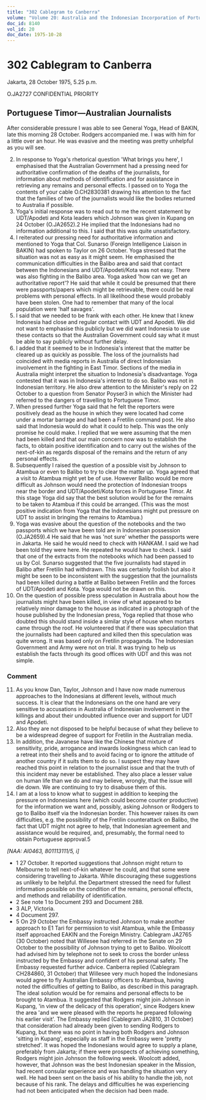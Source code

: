 ```yaml
---
title: "302 Cablegram to Canberra"
volume: "Volume 20: Australia and the Indonesian Incorporation of Portuguese Timor, 1974-1976"
doc_id: 8140
vol_id: 20
doc_date: 1975-10-28
---
```


# 302 Cablegram to Canberra

Jakarta, 28 October 1975, 5.25 p.m.

O.JA2727 CONFIDENTIAL PRIORITY

## Portuguese Timor—Australian Journalists

After considerable pressure I was able to see General Yoga, Head of BAKIN, late this morning 28 October. Rodgers accompanied me. I was with him for a little over an hour. He was evasive and the meeting was pretty unhelpful as you will see. 

  2. In response to Yoga's rhetorical question 'What brings you here', I emphasised that the Australian Government had a pressing need for authoritative confirmation of the deaths of the journalists, for information about methods of identification and for assistance in retrieving any remains and personal effects. I passed on to Yoga the contents of your cable O.CH2830381 drawing his attention to the fact that the families of two of the journalists would like the bodies returned to Australia if possible.
  3. Yoga's initial response was to read out to me the recent statement by UDT/Apodeti and Kota leaders which Johnson was given in Kupang on 24 October (O.JA2652).2 He implied that the Indonesians had no information additional to this. I said that this was quite unsatisfactory.
  4. I reiterated our pressing need for authoritative information and mentioned to Yoga that Col. Sunarso (Foreign Intelligence Liaison in BAKIN) had spoken to Taylor on 26 October. Yoga stressed that the situation was not as easy as it might seem. He emphasised the communication difficulties in the Balibo area and said that contact between the Indonesians and UDT/Apodeti/Kota was not easy. There was also fighting in the Balibo area. Yoga asked 'how can we get an authoritative report'? He said that while it could be presumed that there were passports/papers which might be retrievable, there could be real problems with personal effects. In all likelihood these would probably have been stolen. One had to remember that many of the local population were 'half savages'.
  5. I said that we needed to be frank with each other. He knew that I knew Indonesia had close and regular contact with UDT and Apodeti. We did not want to emphasise this publicly but we did want Indonesia to use these contacts so that the Australian Government could say what it must be able to say publicly without further delay.
  6. I added that it seemed to be in Indonesia's interest that the matter be cleared up as quickly as possible. The loss of the journalists had coincided with media reports in Australia of direct Indonesian involvement in the fighting in East Timor. Sections of the media in Australia might interpret the situation to Indonesia's disadvantage. Yoga contested that it was in Indonesia's interest to do so. Balibo was not in Indonesian territory. He also drew attention to the Minister's reply on 22 October to a question from Senator Poyser3 in which the Minister had referred to the dangers of travelling to Portuguese Timor.
  7. When pressed further Yoga said that he felt the reporters were positively dead as the house in which they were located had come under a mortar barrage and had been a Fretilin command post. He also said that Indonesia would do what it could to help. This was the only promise he could make. I replied that we were assuming that the men had been killed and that our main concern now was to establish the facts, to obtain positive identification and to carry out the wishes of the next-of-kin as regards disposal of the remains and the return of any personal effects.
  8. Subsequently I raised the question of a possible visit by Johnson to Atambua or even to Balibo to try to clear the matter up. Yoga agreed that a visit to Atambua might yet be of use. However Balibo would be more difficult as Johnson would need the protection of Indonesian troops near the border and UDT/Apodeti/Kota forces in Portuguese Timor. At this stage Yoga did say that the best solution would be for the remains to be taken to Atambua if this could be arranged. (This was the most positive indication from Yoga that the Indonesians might put pressure on UDT to assist in bringing the remains to Atambua.)
  9. Yoga was evasive about the question of the notebooks and the two passports which we have been told are in Indonesian possession (O.JA2659).4 He said that he was 'not sure' whether the passports were in Jakarta. He said he would need to check with HANKAM. I said we had been told they were here. He repeated he would have to check. I said that one of the extracts from the notebooks which had been passed to us by Col. Sunarso suggested that the five journalists had stayed in Balibo after Fretilin had withdrawn. This was certainly foolish but also it might be seen to be inconsistent with the suggestion that the journalists had been killed during a battle at Balibo between Fretilin and the forces of UDT/Apodeti and Kota. Yoga would not be drawn on this.
  10. On the question of possible press speculation in Australia about how the journalists might have been killed, in view of what appeared to be relatively minor damage to the house as indicated in a photograph of the house published by the Indonesian press, Yoga replied that those who doubted this should stand inside a similar style of house when mortars came through the roof. He volunteered that if there was speculation that the journalists had been captured and killed then this speculation was quite wrong. It was based only on Fretilin propaganda. The Indonesian Government and Army were not on trial. It was trying to help us establish the facts through its good offices with UDT and this was not simple.



### Comment

  11. As you know Dan, Taylor, Johnson and I have now made numerous approaches to the Indonesians at different levels, without much success. It is clear that the Indonesians on the one hand are very sensitive to accusations in Australia of Indonesian involvement in the killings and about their undoubted influence over and support for UDT and Apodeti.
  12. Also they are not disposed to be helpful because of what they believe to be a widespread degree of support for Fretilin in the Australian media.
  13. In addition, the Javanese have like the Chinese that mixture of sensitivity, pride, arrogance and inwards lookingness which can lead to a retreat into their shells and to avoid facing or to ignore the attitude of another country if it suits them to do so. I suspect they may have reached this point in relation to the journalist issue and that the truth of this incident may never be established. They also place a lesser value on human life than we do and may believe, wrongly, that the issue will die down. We are continuing to try to disabuse them of this.
  14. I am at a loss to know what to suggest in addition to keeping the pressure on Indonesians here (which could become counter productive) for the information we want and, possibly, asking Johnson or Rodgers to go to Balibo itself via the Indonesian border. This however raises its own difficulties, e.g. the possibility of the Fretilin counterattack on Balibo, the fact that UDT might not agree to help, that Indonesian agreement and assistance would be required, and, presumably, the formal need to obtain Portuguese approval.5



_[NAA: Al0463, 801113111/5, i]_

  * 1 27 October. It reported suggestions that Johnson might return to Melbourne to tell next-of-kin whatever he could, and that some were considering travelling to Jakarta. While discouraging these suggestions as unlikely to be helpful. the Department stressed the need for fullest information possible on the condition of the remains, personal effects, and methods and reliability of identification.
  * 2 See note 1 to Document 293 and Document 288.
  * 3 ALP, Victoria.
  * 4 Document 297.
  * 5 On 29 October the Embassy instructed Johnson to make another approach to E1 Tari for permission to visit Atambua, while the Embassy itself approached EAKIN and the Foreign Ministry. Cablegram JA2765 (30 October) noted that Willesee had referred in the Senate on 29 October to the possibility of Johnson trying to get to Balibo. Woolcott had advised him by telephone not to seek to cross the border unless instructed by the Embassy and confident of his personal safety. The Embassy requested further advice. Canberra replied (Cablegram CH284860, 31 October) that Willesee very much hoped the Indonesians would agree to fly Australian Embassy officers to Atambua, having noted the difficulties of getting to Balibo, as described in this paragraph. The ideal solution would be for remains and personal effects to be brought to Atambua. It suggested that Rodgers might join Johnson in Kupang, 'in view of the delicacy of this operation', since Rodgers knew the area 'and we were pleased with the reports he prepared following his earlier visit'. The Embassy replied (Cablegram JA2810, 31 October) that consideration had already been given to sending Rodgers to Kupang, but there was no point in having both Rodgers and Johnson 'sitting in Kupang', especially as staff in the Embassy were 'pretty stretched'. It was hoped the Indonesians would agree to supply a plane, preferably from Jakarta; if there were prospects of achieving something, Rodgers might join Johnson the following week. Woolcott added, however, that Johnson was the best Indonesian speaker in the Mission, had recent consular experience and was handling the situation very well. He had been sent on the basis of his ability to handle the job, not because of his rank. The delays and difficulties he was experiencing had not been anticipated when the decision had been made.



